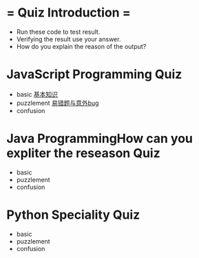 # = Quiz Introduction =

* Run these code to test result.
* Verifying the result use your answer.
* How do you explain the reason of the output?

# JavaScript Programming Quiz
  - basic [基本知识](./quiz.js)
  - puzzlement [易错题与意外bug](./js-quiz.md)
  - confusion 

# Java ProgrammingHow can you expliter the reseason Quiz
  - basic
  - puzzlement
  - confusion


# Python Speciality Quiz
  - basic
  - puzzlement
  - confusion

